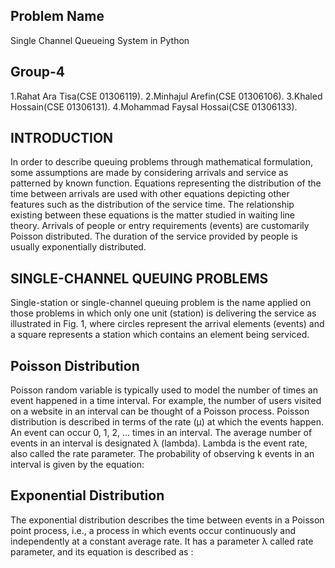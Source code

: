## Problem Name 
Single Channel Queueing System in Python

## Group-4
1.Rahat Ara Tisa(CSE 01306119).
2.Minhajul Arefin(CSE 01306106).
3.Khaled Hossain(CSE 01306131).
4.Mohammad Faysal Hossai(CSE 01306133).

## INTRODUCTION
In order to describe queuing problems through mathematical formulation, some assumptions are made by considering arrivals and service as patterned by known function. Equations representing the distribution of the time between arrivals are used with other equations depicting other features such as the distribution of the service time. The relationship existing between these equations is the matter studied in waiting line theory. Arrivals of people or entry requirements (events) are customarily Poisson distributed. The duration of the service provided by people is usually exponentially distributed.

## SINGLE-CHANNEL QUEUING PROBLEMS

Single-station or single-channel queuing problem is the name applied on those problems in which only one unit (station) is delivering the service as illustrated in Fig. 1, where circles represent the arrival elements (events) and a square represents a station which contains an element being serviced.

## Poisson Distribution

Poisson random variable is typically used to model the number of times an event happened in a time interval. For example, the number of users visited on a website in an interval can be thought of a Poisson process. Poisson distribution is described in terms of the rate (μ) at which the events happen. An event can occur 0, 1, 2, … times in an interval. The average number of events in an interval is designated λ (lambda). Lambda is the event rate, also called the rate parameter. The probability of observing k events in an interval is given by the equation:

## Exponential Distribution

The exponential distribution describes the time between events in a Poisson point process, i.e., a process in which events occur continuously and independently at a constant average rate. It has a parameter λ called rate parameter, and its equation is described as :
